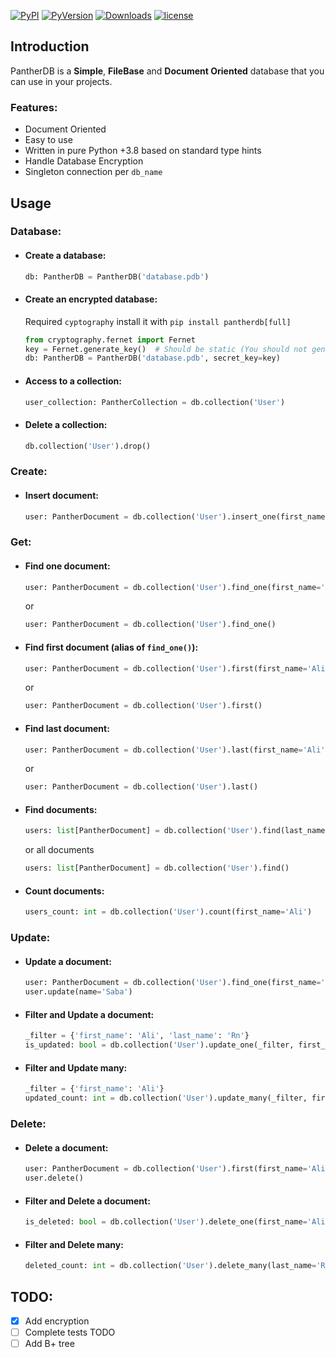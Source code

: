
[![PyPI](https://img.shields.io/pypi/v/pantherdb?label=PyPI)](https://pypi.org/project/pantherdb/) [![PyVersion](https://img.shields.io/pypi/pyversions/pantherdb.svg)](https://pypi.org/project/pantherdb/) [![Downloads](https://static.pepy.tech/badge/pantherdb/month)](https://pepy.tech/project/pantherdb) [![license](https://img.shields.io/github/license/alirn76/pantherdb.svg)](https://github.com/alirn76/pantherdb/blob/main/LICENSE)

## Introduction

PantherDB is a <b>Simple</b>, <b>FileBase</b> and <b>Document Oriented</b> database that you can use in your projects.

### Features:
- Document Oriented
- Easy to use
- Written in pure Python +3.8 based on standard type hints
- Handle Database Encryption
- Singleton connection per `db_name`

## Usage

### Database:
- #### Create a database:
    ```python
    db: PantherDB = PantherDB('database.pdb')
    ```
  
- #### Create an encrypted database:
    Required `cyptography` install it with `pip install pantherdb[full]`
    ```python
    from cryptography.fernet import Fernet
    key = Fernet.generate_key()  # Should be static (You should not generate new key on every run)
    db: PantherDB = PantherDB('database.pdb', secret_key=key)
    ```

- #### Access to a collection:
    ```python
    user_collection: PantherCollection = db.collection('User')
    ```

- #### Delete a collection:
    ```python
    db.collection('User').drop()
    ```
### Create:
- #### Insert document:
    ```python
    user: PantherDocument = db.collection('User').insert_one(first_name='Ali', last_name='Rn')
    ```

### Get:
- #### Find one document:
    ```python
    user: PantherDocument = db.collection('User').find_one(first_name='Ali', last_name='Rn')
    ```
    or
    ```python
    user: PantherDocument = db.collection('User').find_one()
    ```
  
- #### Find first document (alias of `find_one()`):
    ```python
    user: PantherDocument = db.collection('User').first(first_name='Ali', last_name='Rn')
    ```
    or
    ```python
    user: PantherDocument = db.collection('User').first()
    ```
  
- #### Find last document:
    ```python
    user: PantherDocument = db.collection('User').last(first_name='Ali', last_name='Rn')
    ```
    or
    ```python
    user: PantherDocument = db.collection('User').last()
    ```
  
- #### Find documents:
    ```python
    users: list[PantherDocument] = db.collection('User').find(last_name='Rn')
    ```
    or all documents
    ```python
    users: list[PantherDocument] = db.collection('User').find()
    ```

- #### Count documents:
    ```python
    users_count: int = db.collection('User').count(first_name='Ali')
    ```

### Update:
- #### Update a document:
  ```python
  user: PantherDocument = db.collection('User').find_one(first_name='Ali', last_name='Rn')
  user.update(name='Saba')
  ```

- #### Filter and Update a document:
  ```python
  _filter = {'first_name': 'Ali', 'last_name': 'Rn'}
  is_updated: bool = db.collection('User').update_one(_filter, first_name='Saba')
  ```

- #### Filter and Update many:
  ```python
  _filter = {'first_name': 'Ali'}
  updated_count: int = db.collection('User').update_many(_filter, first_name='Saba')
  ```
  
### Delete:
- #### Delete a document:
  ```python
  user: PantherDocument = db.collection('User').first(first_name='Ali', last_name='Rn')
  user.delete()
  ```

- #### Filter and Delete a document:
  ```python
  is_deleted: bool = db.collection('User').delete_one(first_name='Ali', last_name='Rn')
  ```

- #### Filter and Delete many:
  ```python
  deleted_count: int = db.collection('User').delete_many(last_name='Rn')
  ```
  
## TODO:
- [x] Add encryption
- [ ] Complete tests TODO
- [ ] Add B+ tree
